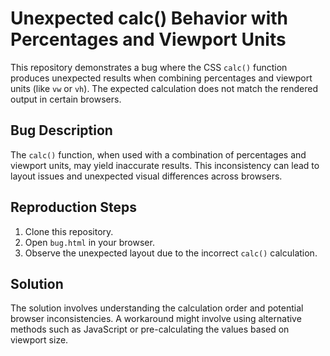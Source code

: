 # Unexpected calc() Behavior with Percentages and Viewport Units

This repository demonstrates a bug where the CSS `calc()` function produces unexpected results when combining percentages and viewport units (like `vw` or `vh`).  The expected calculation does not match the rendered output in certain browsers.

## Bug Description

The `calc()` function, when used with a combination of percentages and viewport units, may yield inaccurate results. This inconsistency can lead to layout issues and unexpected visual differences across browsers.

## Reproduction Steps

1. Clone this repository.
2. Open `bug.html` in your browser.
3. Observe the unexpected layout due to the incorrect `calc()` calculation.

## Solution

The solution involves understanding the calculation order and potential browser inconsistencies.  A workaround might involve using alternative methods such as JavaScript or pre-calculating the values based on viewport size.